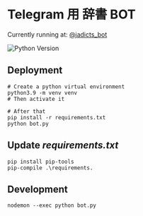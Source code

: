 # Telegram 用 辞書 BOT

Currently running at: [@jadicts_bot](https://telegram.me/jadicts_bot)

![Python Version](https://img.shields.io/badge/python-3.9-green)

## Deployment
```
# Create a python virtual environment
python3.9 -m venv venv
# Then activate it

# After that
pip install -r requirements.txt
python bot.py
```

## Update *requirements.txt*

```
pip install pip-tools
pip-compile .\requirements.
```

## Development
```
nodemon --exec python bot.py
```

